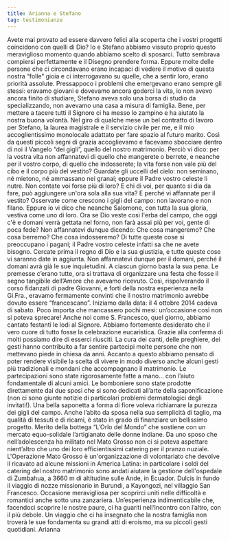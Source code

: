 ```yaml
---
title: Arianna e Stefano
tag: testimonianze
---
```


Avete mai provato ad essere davvero felici alla scoperta che i vostri progetti coincidono con quelli di Dio? Io e Stefano abbiamo vissuto proprio questo meraviglioso momento quando abbiamo scelto di sposarci. Tutto sembrava compiersi perfettamente e il Disegno prendere forma. Eppure molte delle persone che ci circondavano erano incapaci di vedere il motivo di questa nostra “folle” gioia e ci interrogavano su quelle, che a sentir loro, erano priorità assolute. Pressappoco i problemi che emergevano erano sempre gli stessi: eravamo giovani e dovevamo ancora goderci la vita, io non avevo ancora finito di studiare, Stefano aveva solo una borsa di studio da specializzando, non avevamo una casa a misura di famiglia. Bene, per mettere a tacere tutti il Signore ci ha messo lo zampino e ha aiutato la nostra buona volontà. Nel giro di qualche mese un bel contratto di lavoro per Stefano, la laurea magistrale e il servizio civile per me, e il mio accoglientissimo monolocale adattato per fare spazio al futuro marito. Così da questi piccoli segni di grazia accoglievamo e facevamo sbocciare dentro di noi il Vangelo “dei gigli”, quello del nostro matrimonio. 
Perciò vi dico: per la vostra vita non affannatevi di quello che mangerete o berrete, e neanche per il vostro corpo, di quello che indosserete; la vita forse non vale più del cibo e il corpo più del vestito? Guardate gli uccelli del cielo: non seminano, né mietono, né ammassano nei granai; eppure il Padre vostro celeste li nutre. Non contate voi forse più di loro? E chi di voi, per quanto si dia da fare, può aggiungere un'ora sola alla sua vita? E perché vi affannate per il vestito? Osservate come crescono i gigli del campo: non lavorano e non filano. Eppure io vi dico che neanche Salomone, con tutta la sua gloria, vestiva come uno di loro. Ora se Dio veste così l'erba del campo, che oggi c'è e domani verrà gettata nel forno, non farà assai più per voi, gente di poca fede? Non affannatevi dunque dicendo: Che cosa mangeremo? Che cosa berremo? Che cosa indosseremo? Di tutte queste cose si preoccupano i pagani; il Padre vostro celeste infatti sa che ne avete bisogno. Cercate prima il regno di Dio e la sua giustizia, e tutte queste cose vi saranno date in aggiunta.  Non affannatevi dunque per il domani, perché il domani avrà già le sue inquietudini. A ciascun giorno basta la sua pena. 
Le premesse c’erano tutte, ora si trattava di organizzare una festa che fosse il segno tangibile dell’Amore che avevamo ricevuto. Così, rispolverando il corso fidanzati di padre Giovanni, e forti della nostra esperienza nella Gi.Fra., eravamo fermamente convinti che il nostro matrimonio avrebbe dovuto essere “francescano”. Iniziamo dalla data: il 4 ottobre 2014 cadeva di sabato. Poco importa che mancassero pochi mesi: un’occasione così non si poteva sprecare! Anche noi come S. Francesco, quel giorno, abbiamo cantato festanti le lodi al Signore. Abbiamo fortemente desiderato che il vero cuore di tutto fosse la celebrazione eucaristica. Grazie alla conferma di molti possiamo dire di esserci riusciti. La cura dei canti, delle preghiere, dei gesti hanno contribuito a far sentire partecipi molte persone che non mettevano piede in chiesa da anni. 
Accanto a questo abbiamo pensato di poter rendere visibile la scelta di vivere in modo diverso anche alcuni gesti più tradizionali e mondani che accompagnano il matrimonio. Le partecipazioni sono state rigorosamente fatte a mano… con l’aiuto fondamentale di alcuni amici. Le bomboniere sono state prodotte direttamente dai due sposi che si sono dedicati all’arte della saponificazione (non ci sono giunte notizie di particolari problemi dermatologici degli invitati!). Una bella saponetta a forma di fiore voleva richiamare la purezza dei gigli del campo. Anche l’abito da sposa nella sua semplicità di taglio, ma qualità di tessuti e di ricami, è stato in grado di finanziare un bellissimo progetto. Merito della bottega “L’Orlo del Mondo” che sostiene con un mercato equo-solidale l’artigianato delle donne indiane. Da uno sposo che nell’adolescenza ha militato nel Mato Grosso non ci si poteva aspettare nient’altro che uno dei loro efficientissimi catering per il pranzo nuziale. L'Operazione Mato Grosso è un'organizzazione di volontariato che devolve il ricavato ad alcune missioni in America Latina: in particolare i soldi del catering del nostro matrimonio sono andati aiutare la gestione dell'ospedale di Zumbahua, a 3660 m di altitudine sulle Ande, in Ecuador.
Dulcis in fundo il viaggio di nozze missionario in Burundi, a Kayongozi, nel villaggio San Francesco. Occasione meravigliosa per scoprirci uniti nelle difficoltà e romantici anche sotto una zanzariera. Un’esperienza indimenticabile che, facendoci scoprire le nostre paure, ci ha guariti nell’incontro con l’altro, con il più debole. Un viaggio che ci ha insegnato che la nostra famiglia non troverà le sue fondamenta su grandi atti di eroismo, ma su piccoli gesti quotidiani.
                Arianna
